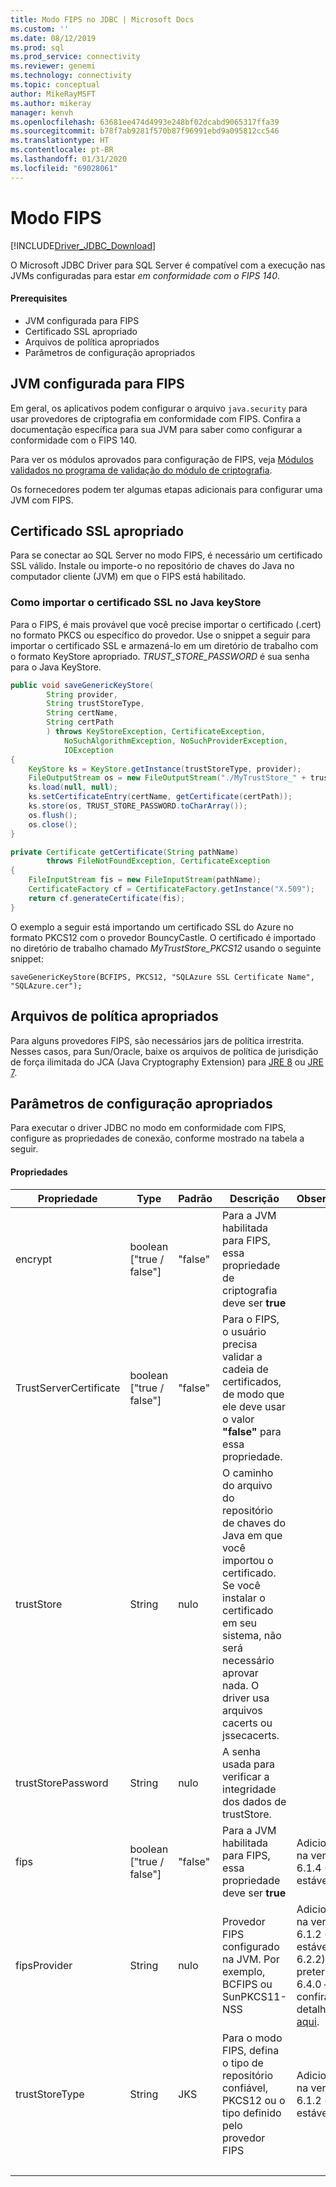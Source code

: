 ```yaml
---
title: Modo FIPS no JDBC | Microsoft Docs
ms.custom: ''
ms.date: 08/12/2019
ms.prod: sql
ms.prod_service: connectivity
ms.reviewer: genemi
ms.technology: connectivity
ms.topic: conceptual
author: MikeRayMSFT
ms.author: mikeray
manager: kenvh
ms.openlocfilehash: 63681ee474d4993e248bf02dcabd9065317ffa39
ms.sourcegitcommit: b78f7ab9281f570b87f96991ebd9a095812cc546
ms.translationtype: HT
ms.contentlocale: pt-BR
ms.lasthandoff: 01/31/2020
ms.locfileid: "69028061"
---
```

# <a name="fips-mode"></a>Modo FIPS

[!INCLUDE[Driver_JDBC_Download](../../includes/driver_jdbc_download.md)]

O Microsoft JDBC Driver para SQL Server é compatível com a execução nas JVMs configuradas para estar *em conformidade com o FIPS 140*.

#### <a name="prerequisites"></a>Prerequisites

- JVM configurada para FIPS
- Certificado SSL apropriado
- Arquivos de política apropriados
- Parâmetros de configuração apropriados

## <a name="fips-configured-jvm"></a>JVM configurada para FIPS

Em geral, os aplicativos podem configurar o arquivo `java.security` para usar provedores de criptografia em conformidade com FIPS. Confira a documentação específica para sua JVM para saber como configurar a conformidade com o FIPS 140.

Para ver os módulos aprovados para configuração de FIPS, veja [Módulos validados no programa de validação do módulo de criptografia](https://csrc.nist.gov/Projects/cryptographic-module-validation-program/Validated-Modules).

Os fornecedores podem ter algumas etapas adicionais para configurar uma JVM com FIPS.

## <a name="appropriate-ssl-certificate"></a>Certificado SSL apropriado
Para se conectar ao SQL Server no modo FIPS, é necessário um certificado SSL válido. Instale ou importe-o no repositório de chaves do Java no computador cliente (JVM) em que o FIPS está habilitado.

### <a name="importing-ssl-certificate-in-java-keystore"></a>Como importar o certificado SSL no Java keyStore
Para o FIPS, é mais provável que você precise importar o certificado (.cert) no formato PKCS ou específico do provedor.
Use o snippet a seguir para importar o certificado SSL e armazená-lo em um diretório de trabalho com o formato KeyStore apropriado. _TRUST\_STORE\_PASSWORD_ é sua senha para o Java KeyStore.

```java
public void saveGenericKeyStore(
        String provider,
        String trustStoreType,
        String certName,
        String certPath
        ) throws KeyStoreException, CertificateException,
            NoSuchAlgorithmException, NoSuchProviderException,
            IOException
{
    KeyStore ks = KeyStore.getInstance(trustStoreType, provider);
    FileOutputStream os = new FileOutputStream("./MyTrustStore_" + trustStoreType);
    ks.load(null, null);
    ks.setCertificateEntry(certName, getCertificate(certPath));
    ks.store(os, TRUST_STORE_PASSWORD.toCharArray());
    os.flush();
    os.close();
}

private Certificate getCertificate(String pathName)
        throws FileNotFoundException, CertificateException
{
    FileInputStream fis = new FileInputStream(pathName);
    CertificateFactory cf = CertificateFactory.getInstance("X.509");
    return cf.generateCertificate(fis);
}
```

O exemplo a seguir está importando um certificado SSL do Azure no formato PKCS12 com o provedor BouncyCastle. O certificado é importado no diretório de trabalho chamado _MyTrustStore\_PKCS12_ usando o seguinte snippet:

`saveGenericKeyStore(BCFIPS, PKCS12, "SQLAzure SSL Certificate Name", "SQLAzure.cer");`

## <a name="appropriate-policy-files"></a>Arquivos de política apropriados
Para alguns provedores FIPS, são necessários jars de política irrestrita. Nesses casos, para Sun/Oracle, baixe os arquivos de política de jurisdição de força ilimitada do JCA (Java Cryptography Extension) para [JRE 8](https://www.oracle.com/technetwork/java/javase/downloads/jce8-download-2133166.html) ou [JRE 7](https://www.oracle.com/technetwork/java/javase/downloads/jce-7-download-432124.html). 

## <a name="appropriate-configuration-parameters"></a>Parâmetros de configuração apropriados
Para executar o driver JDBC no modo em conformidade com FIPS, configure as propriedades de conexão, conforme mostrado na tabela a seguir. 

#### <a name="properties"></a>Propriedades 

|Propriedade|Type|Padrão|Descrição|Observações|
|---|---|---|---|---|
|encrypt|boolean ["true / false"]|"false"|Para a JVM habilitada para FIPS, essa propriedade de criptografia deve ser **true**||
|TrustServerCertificate|boolean ["true / false"]|"false"|Para o FIPS, o usuário precisa validar a cadeia de certificados, de modo que ele deve usar o valor **"false"** para essa propriedade. ||
|trustStore|String|nulo|O caminho do arquivo do repositório de chaves do Java em que você importou o certificado. Se você instalar o certificado em seu sistema, não será necessário aprovar nada. O driver usa arquivos cacerts ou jssecacerts.||
|trustStorePassword|String|nulo|A senha usada para verificar a integridade dos dados de trustStore.||
|fips|boolean ["true / false"]|"false"|Para a JVM habilitada para FIPS, essa propriedade deve ser **true**|Adicionada na versão 6.1.4 (versão estável 6.2.2)||
|fipsProvider|String|nulo|Provedor FIPS configurado na JVM. Por exemplo, BCFIPS ou SunPKCS11-NSS |Adicionada na versão 6.1.2 (versão estável 6.2.2), preterida na 6.4.0 – confira os detalhes [aqui](https://github.com/Microsoft/mssql-jdbc/pull/460).|
|trustStoreType|String|JKS|Para o modo FIPS, defina o tipo de repositório confiável, PKCS12 ou o tipo definido pelo provedor FIPS |Adicionada na versão 6.1.2 (versão estável 6.2.2)||
| &nbsp; | &nbsp; | &nbsp; | &nbsp; | &nbsp; |
